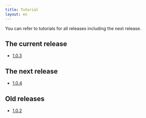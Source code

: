 ```yaml
---
title: Tutorial
layout: en
---
```


You can refer to tutorials for all releases including the next
release.

## The current release

* [1.0.3](1.0.3/)

## The next release

* [1.0.4](1.0.4/)

## Old releases

* [1.0.2](1.0.2/)
